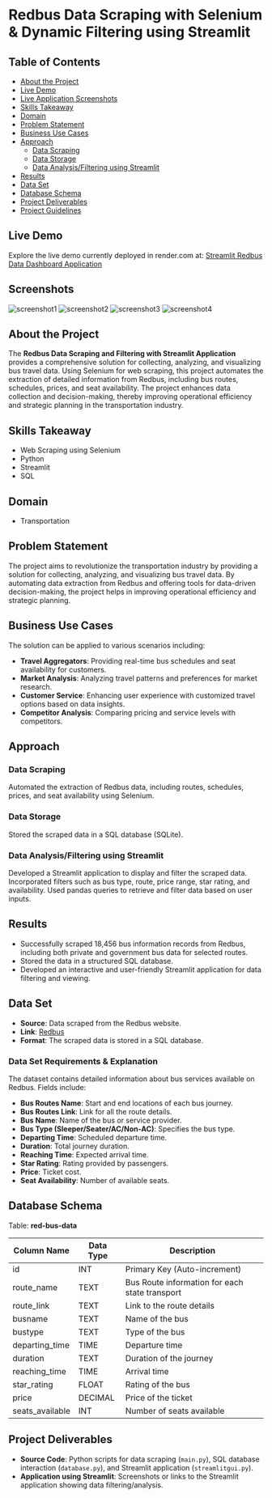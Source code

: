 # Redbus Data Scraping with Selenium & Dynamic Filtering using Streamlit

## Table of Contents


- [About the Project](#about-the-project)
- [Live Demo](#live-demo)
- [Live Application Screenshots](#live-demo)
- [Skills Takeaway](#skills-takeaway)
- [Domain](#domain)
- [Problem Statement](#problem-statement)
- [Business Use Cases](#business-use-cases)
- [Approach](#approach)
  - [Data Scraping](#data-scraping)
  - [Data Storage](#data-storage)
  - [Data Analysis/Filtering using Streamlit](#data-analysisfiltering-using-streamlit)
- [Results](#results)
- [Data Set](#data-set)
- [Database Schema](#database-schema)
- [Project Deliverables](#project-deliverables)
- [Project Guidelines](#project-guidelines)
 
  
## Live Demo

Explore the live demo currently deployed in render.com at: [Streamlit Redbus Data Dashboard Application](https://redbus-webscraping-proj.onrender.com/)

## Screenshots
![screenshot1](https://github.com/praveenRI007/Redbus-Webscraping-proj/blob/master/screenshots/redbus1.PNG)
![screenshot2](https://github.com/praveenRI007/Redbus-Webscraping-proj/blob/master/screenshots/redbus2.PNG)
![screenshot3](https://github.com/praveenRI007/Redbus-Webscraping-proj/blob/master/screenshots/redbus3.PNG)
![screenshot4](https://github.com/praveenRI007/Redbus-Webscraping-proj/blob/master/screenshots/redbus4.PNG)

## About the Project

The **Redbus Data Scraping and Filtering with Streamlit Application** provides a comprehensive solution for collecting, analyzing, and visualizing bus travel data. Using Selenium for web scraping, this project automates the extraction of detailed information from Redbus, including bus routes, schedules, prices, and seat availability. The project enhances data collection and decision-making, thereby improving operational efficiency and strategic planning in the transportation industry.

## Skills Takeaway

- Web Scraping using Selenium
- Python
- Streamlit
- SQL

## Domain

- Transportation

## Problem Statement

The project aims to revolutionize the transportation industry by providing a solution for collecting, analyzing, and visualizing bus travel data. By automating data extraction from Redbus and offering tools for data-driven decision-making, the project helps in improving operational efficiency and strategic planning.

## Business Use Cases

The solution can be applied to various scenarios including:
- **Travel Aggregators**: Providing real-time bus schedules and seat availability for customers.
- **Market Analysis**: Analyzing travel patterns and preferences for market research.
- **Customer Service**: Enhancing user experience with customized travel options based on data insights.
- **Competitor Analysis**: Comparing pricing and service levels with competitors.

## Approach

### Data Scraping

Automated the extraction of Redbus data, including routes, schedules, prices, and seat availability using Selenium.

### Data Storage

Stored the scraped data in a SQL database (SQLite).

### Data Analysis/Filtering using Streamlit

Developed a Streamlit application to display and filter the scraped data. Incorporated filters such as bus type, route, price range, star rating, and availability. Used pandas queries to retrieve and filter data based on user inputs.

## Results

- Successfully scraped 18,456 bus information records from Redbus, including both private and government bus data for selected routes.
- Stored the data in a structured SQL database.
- Developed an interactive and user-friendly Streamlit application for data filtering and viewing.

## Data Set

- **Source**: Data scraped from the Redbus website.
- **Link**: [Redbus](https://www.redbus.in/)
- **Format**: The scraped data is stored in a SQL database.

### Data Set Requirements & Explanation

The dataset contains detailed information about bus services available on Redbus. Fields include:
- **Bus Routes Name**: Start and end locations of each bus journey.
- **Bus Routes Link**: Link for all the route details.
- **Bus Name**: Name of the bus or service provider.
- **Bus Type (Sleeper/Seater/AC/Non-AC)**: Specifies the bus type.
- **Departing Time**: Scheduled departure time.
- **Duration**: Total journey duration.
- **Reaching Time**: Expected arrival time.
- **Star Rating**: Rating provided by passengers.
- **Price**: Ticket cost.
- **Seat Availability**: Number of available seats.

## Database Schema

Table: **red-bus-data**

| Column Name    | Data Type | Description                            |
|----------------|------------|----------------------------------------|
| id             | INT        | Primary Key (Auto-increment)           |
| route_name     | TEXT       | Bus Route information for each state transport |
| route_link     | TEXT       | Link to the route details              |
| busname        | TEXT       | Name of the bus                        |
| bustype        | TEXT       | Type of the bus                        |
| departing_time | TIME       | Departure time                         |
| duration       | TEXT       | Duration of the journey                |
| reaching_time  | TIME       | Arrival time                           |
| star_rating    | FLOAT      | Rating of the bus                      |
| price          | DECIMAL    | Price of the ticket                    |
| seats_available| INT        | Number of seats available              |

## Project Deliverables

- **Source Code**: Python scripts for data scraping (`main.py`), SQL database interaction (`database.py`), and Streamlit application (`streamlitgui.py`).
- **Application using Streamlit**: Screenshots or links to the Streamlit application showing data filtering/analysis.


